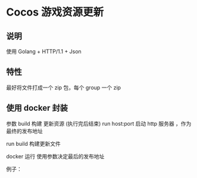 # Cocos 游戏资源更新

## 说明

使用 Golang + HTTP/1.1 + Json


## 特性

最好将文件打成一个 zip 包，每个 group 一个 zip


## 使用 docker 封装

参数
build 构建 更新资源 (执行完后结束)
run host:port 启动 http 服务器 ，作为最终的发布地址

run build 构建更新文件

docker 运行 使用参数决定最后的发布地址

例子：


